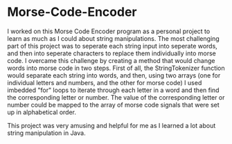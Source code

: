 # Morse-Code-Encoder
I worked on this Morse Code Encoder program as a personal project to learn as much as I could about string manipulations. The most challenging part of this project was to seperate each string input into seperate words, and then into seperate characters to replace them individually into morse code. I overcame this challenge by creating a method that would change words into morse code in two steps. First of all, the StringTokenizer function would separate each string into words, and then, using two arrays (one for individual letters and numbers, and the other for morse code) I used imbedded "for" loops to iterate through each letter in a word and then find the corresponding letter or number. The value of the corresponding letter or number could be mapped to the array of morse code signals that were set up in alphabetical order.

This project was very amusing and helpful for me as I learned a lot about string manipulation in Java.
